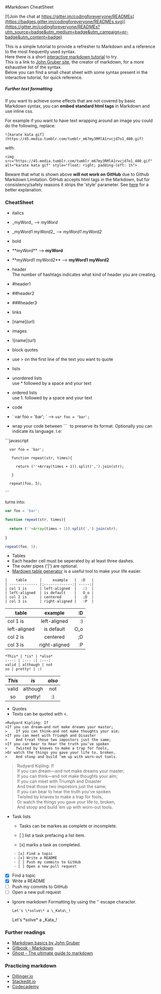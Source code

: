 #Markdown CheatSheet

[![Join the chat at https://gitter.im/codingforeveryone/READMEs](https://badges.gitter.im/codingforeveryone/READMEs.svg)](https://gitter.im/codingforeveryone/READMEs?utm_source=badge&utm_medium=badge&utm_campaign=pr-badge&utm_content=badge)


This is a simple tutorial  to provide a refresher to Markdown and a reference to the most frequently used syntax.  
Here there is a short [interactive markdown tutorial](http://markdowntutorial.com/) to try.   
This is a link to [John Gruber site](https://daringfireball.net/projects/markdown/syntax), the creator of markdown, for a more exhaustive list of the syntax.  
Below you can find a small cheat sheet with some syntax present in the interactive tutorial, for quick reference.

##### Further text formatting
If you want to achieve some effects that are not covered by basic Markdown syntax, you can **embed standard html tags** in Markdown and use inline css.

For example if you want to have text wrapping around an image you could do the following, replace:

```
![karate kata gif](https://45.media.tumblr.com/tumblr_m67my3RMlA1rvcjd7o1_400.gif)
```

with:

```
<img  src="https://45.media.tumblr.com/tumblr_m67my3RMlA1rvcjd7o1_400.gif" alt="karate kata gif" style="float: right; padding-left: 1%">
```


Beware that what is shown above **will not work on GitHub** due to Github Markdown Limitation.
GitHub accepts html tags in the Markdown, but for consistency/safety reasons it strips the 'style' parameter.
See [here](http://stackoverflow.com/questions/20598628/do-style-tags-work-in-markdown) for a better explanation.


### CheatSheet

* italics
 * \_myWord\_   -->    _myWord_  
 * \_myWord1 myWord2\_   -->   _myWord1 myWord2_



* bold
 * \*\*myWord\*\*    -->   **myWord**
 * \*\*myWord1 myWord2\*\*   -->   **myWord1 myWord2**



* header  
The number of hashtags indicates what kind of header you are creating.
 * \#header1 
 * \#\#header2
 * \#\#\#header3 


* links
 * \[name]\(url\)

* images
 * \!\[name]\(url\)

* block quotes
 * use \> on the first line of the text you want to quote

* lists
 * unordered lists  
 use \* followed by a space and your text
 * ordered lists  
 use 1. followed by a space and  your text

* code
 * \` var foo = 'bar'; \`  --> `var foo = 'bar';` 
 * wrap your code between \`\`\`  to preserve its format. Optionally you can indicate its language. I.e:
 
  \`\`\`javascript
  
      var foo = 'bar';
      
       function repeat(str, times){
        
         return (''+Array(times + 1)).split(',').join(str);
        
       }
      
      repeat(foo, 5);
  
  \`\`\`

 turns into:
 
 ```javascript
 var foo = 'bar';

 function repeat(str, times){
  
   return (''+Array(times + 1)).split(',').join(str);
  
 }

repeat(foo, 5);
 ```
* Tables
 * Each header cell must be seperated by at least three dashes.  
 * The outer pipes ('|') are optional.
 * [Mardown table generator](http://www.tablesgenerator.com/markdown_tables) is a useful tool to make your life easier.
 
 ```
|    table      |     example   |  :D   |     
| ------------- |:-------------:| -----:|
| col 1 is      | left-aligned  |   :)  | 
| left-aligned  | is default    |   O_o |    
| col 2 is      | centered      |   ;D  |     
| col 3 is      | right-aligned |   :P  |     
 ```
 
|    table      |     example   |  :D   |     
| ------------- |:-------------:| -----:|  
| col 1 is      | left-aligned  |   :)  |   
| left-aligned  | is default    |   O_o |    
| col 2 is      | centered      |   ;D  |     
| col 3 is      | right-aligned |   :P  |  
 
 ```
 *This* | *is* | *also*
:---: | :--- :| :---:
valid | although | not
so | pretty! | :) 
 ```
 *This* | *is* | *also*
:---: | :---: | :---:
valid | although | not
so | pretty! | :)
 
* Quotes
 * Texts can be quoted with \<.

 ```
>Rudyard Kipling: If
>If you can dream—and not make dreams your master;   
>    If you can think—and not make thoughts your aim;   
>If you can meet with Triumph and Disaster 
>    And treat those two impostors just the same;   
>If you can bear to hear the truth you’ve spoken 
>    Twisted by knaves to make a trap for fools, 
>Or watch the things you gave your life to, broken, 
>    And stoop and build ’em up with worn-out tools.
 ```
 
>Rudyard Kipling: If  
>If you can dream—and not make dreams your master;   
>    If you can think—and not make thoughts your aim;     
>If you can meet with Triumph and Disaster   
>    And treat those two impostors just the same;     
>If you can bear to hear the truth you’ve spoken   
>    Twisted by knaves to make a trap for fools,   
>Or watch the things you gave your life to, broken,   
>    And stoop and build ’em up with worn-out tools.  
 
* Task lists
	* Tasks can be markes as complete or incomplete. 
	
	* \[ \] list a task prefacing a list item.   
	
	* \[x\] marks a task as completed.  
	
```
	- [x] Find a topic
	- [x] Write a README
	- [ ] Push my commits to GitHub
	- [ ] Open a new pull request
```

- [x] Find a topic  
- [x] Write a README  
- [ ] Push my commits to GitHub
- [ ] Open a new pull request     
* Ignore markdown Formatting by using the '\' escape character.

	```
	Let's \*solve\* a \_Kata\_!
	```

	Let's \*solve\* a \_Kata\_!
	
	
### Further readings

- [Markdown basics by John Gruber](https://daringfireball.net/projects/markdown/basics)
- [Gitbook - Markdown](https://www.gitbook.com/book/gitbookio/markdown/details)
- [Ghost - The ultimate guide to markdown](https://blog.ghost.org/markdown/)

### Practicing markdown

- [Dillinger.io](http://dillinger.io)
- [Stackedit.io](https://stackedit.io)
- [Codecademy](https://www.codecademy.com/courses/web-intermediate-en-Bw3bg/2/1)


